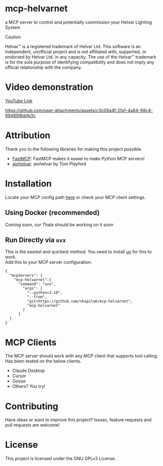 # mcp-helvarnet
a MCP server to control and potentially commission your Helvar Lighting System

> [!CAUTION]
> Helvar™ is a registered trademark of Helvar Ltd.
> This software is an independent, unofficial project and is not affiliated with,
> supported, or endorsed by Helvar Ltd. in any capacity. The use of the Helvar™ trademark is for the sole purpose of identifying compatibility and does not imply any official relationship with the company.

# Video demonstration
[YouTube Link](https://youtu.be/cjotGWdjD44)

https://github.com/user-attachments/assets/c3c06a4f-2fa1-4a84-88c4-994899bbfe3c

# Attribution
Thank you to the following libraries for making this project possible.
- [FastMCP](https://gofastmcp.com/getting-started/welcome): FastMCP makes it easier to make Python MCP servers!
- [aiohelvar](https://github.com/tomplayford/aiohelvar): aiohelvar by Tom Playford 

# Installation
Locate your MCP config path [here](https://modelcontextprotocol.io/quickstart/user) or check your MCP client settings.

## Using Docker (recommended)
Coming soon, our Thala should be working on it soon

## Run Directly via `uvx`
This is the easiest and quickest method. You need to install [uv](https://docs.astral.sh/uv/) for this to work. <br>
Add this to your MCP server configuration:
```
{
  "mcpServers": {
    "mcp-helvarnet":{
      "command": "uvx",
        "args": [
          "--python=3.10",
          "--from",
          "git+https://github.com/nkapila6/mcp-helvarnet",
          "mcp-helvarnet"
        ]
      }
  }
}
```

# MCP Clients
The MCP server should work with any MCP client that supports tool calling. Has been tested on the below clients.

- Claude Desktop
- Cursor
- Goose
- Others? You try!

# Contributing
Have ideas or want to improve this project? Issues, feature requests and pull requests are welcome!

# License
This project is licensed under the GNU GPLv3 License.

